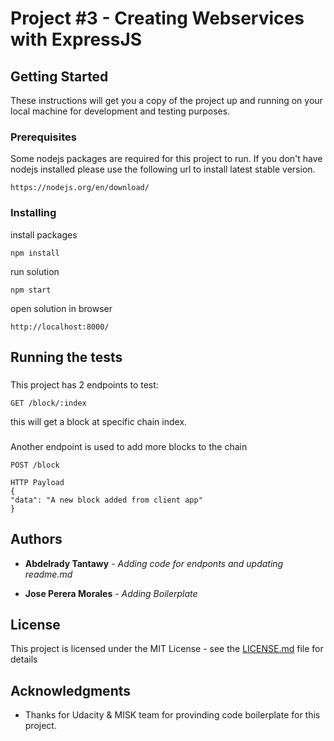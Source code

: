 # Project #3 - Creating Webservices with ExpressJS

## Getting Started

These instructions will get you a copy of the project up and running on your local machine for development and testing purposes.

### Prerequisites

Some nodejs packages are required for this project to run. If you don't have nodejs installed please use the following url to install latest stable version.

```
https://nodejs.org/en/download/
```

### Installing

install packages

```
npm install
```


run solution

```
npm start
```

open solution in browser

```
http://localhost:8000/
```


## Running the tests


### 

This project has 2 endpoints to test:

```
GET /block/:index
```

this will get a block at specific chain index.


### 

Another endpoint is used to add more blocks to the chain

```
POST /block

HTTP Payload
{
"data": "A new block added from client app"
}
```

## Authors

* **Abdelrady Tantawy** - *Adding code for endponts and updating readme.md* 

* **Jose Perera Morales** - *Adding Boilerplate* 


## License

This project is licensed under the MIT License - see the [LICENSE.md](LICENSE.md) file for details

## Acknowledgments

* Thanks for Udacity & MISK team for provinding code boilerplate for this project.
